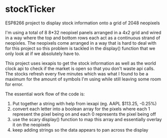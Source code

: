 # stockTicker
ESP8266 project to display stock information onto a grid of 2048 neopixels

I'm using a total of 8 8*32 neopixel panels arranged in a 4x2 grid and wired in a way where the top and bottom rows each act as a continuous strand of neopixles. The neopixels come arranged in a way that is hard to deal with for this project so this problem is tackled in the display() function that we only look at if we absolutely have to.

This project uses iexapis to get the stock information as well as the world clock api to check if the market is open so that you don't waste api calls. The stocks refresh every five minutes which was what I found to be a maximum for the amount of symbols I'm using while still leaving some room for error. 

The essential work flow of the code is:
1. Put together a string with help from iexapi (eg. AAPL $113.25, -0.25%)
2. convert each letter into a boolean array for the pixels where each 1 represent the pixel being on and each 0 represents the pixel being off
3. use the scary display() function to map this array and essentially overlay it on the neopixels
4. keep adding strings so the data appears to pan across the display
